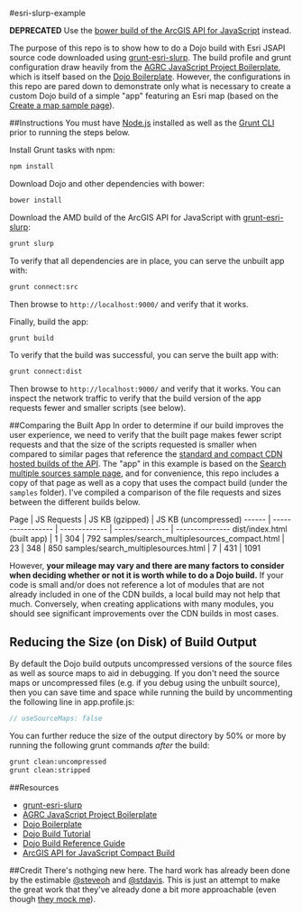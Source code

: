 #esri-slurp-example

**DEPRECATED** Use the [bower build of the ArcGIS API for JavaScript](https://developers.arcgis.com/javascript/jshelp/inside_bower_custom_builds.html) instead.

The purpose of this repo is to show how to do a Dojo build with Esri JSAPI source code downloaded using [grunt-esri-slurp](https://www.npmjs.org/package/grunt-esri-slurp). The build profile and grunt configuration draw heavily from the [AGRC JavaScript Project Boilerplate](https://github.com/agrc/AGRCJavaScriptProjectBoilerPlate), which is itself based on the [Dojo Boilerplate](https://github.com/csnover/dojo-boilerplate). However, the configurations in this repo are pared down to demonstrate only what is necessary to create a custom Dojo build of a simple "app" featuring an Esri map (based on the [Create a map sample page](https://developers.arcgis.com/javascript/jssamples/map_simple.html)).

##Instructions
You must have [Node.js](http://nodejs.org/) installed as well as the [Grunt CLI](http://gruntjs.com/getting-started) prior to running the steps below.

Install Grunt tasks with npm:
```bash
npm install
```

Download Dojo and other dependencies with bower:
```bash
bower install
```

Download the AMD build of the ArcGIS API for JavaScript with [grunt-esri-slurp](https://www.npmjs.org/package/grunt-esri-slurp):
```bash
grunt slurp
```

To verify that all dependencies are in place, you can serve the unbuilt app with:
```bash
grunt connect:src
```
Then browse to `http://localhost:9000/` and verify that it works.

Finally, build the app:
```bash
grunt build
```

To verify that the build was successful, you can serve the built app with:
```bash
grunt connect:dist
```
Then browse to `http://localhost:9000/` and verify that it
 works. You can inspect the network traffic to verify that the build version of the app requests fewer and smaller scripts (see below).

##Comparing the Built App
In order to determine if our build improves the user experience, we need to verify that the built page makes fewer script requests and that the size of the scripts requested is smaller when compared to similar pages that reference the [standard and compact CDN hosted builds of the API](https://developers.arcgis.com/javascript/jshelp/inside_compactbuild.html). The "app" in this example is based on the [Search multiple sources sample page](https://developers.arcgis.com/javascript/jssamples/search_multiplesources.html), and for convenience, this repo includes a copy of that page as well as a copy that uses the compact build (under the `samples` folder). I've compiled a comparison of the file requests and sizes between the different builds below.

Page | JS Requests | JS KB (gzipped) | JS KB (uncompressed)
------ | ----------------- | ------------- | --------------- | ---------------
dist/index.html (built app) | 1 | 304 | 792
samples/search_multiplesources_compact.html | 23 | 348 | 850
samples/search_multiplesources.html | 7 | 431 | 1091

However, **your mileage may vary and there are many factors to consider when deciding whether or not it is worth while to do a Dojo build.** If your code is small and/or does not reference a lot of modules that are not already included in one of the CDN builds, a local build may not help that much. Conversely, when creating applications with many modules, you should see significant improvements over the CDN builds in most cases.

## Reducing the Size (on Disk) of Build Output
By default the Dojo build outputs uncompressed versions of the source files as well as source maps to aid in debugging. If you don't need the source maps or uncompressed files (e.g. if you debug using the unbuilt source), then you can save time and space while running the build by uncommenting the following line in app.profile.js:
```js
// useSourceMaps: false
```

You can further reduce the size of the output directory by 50% or more by running the following grunt commands *after* the build:
```bash
grunt clean:uncompressed
grunt clean:stripped
```

##Resources
- [grunt-esri-slurp](https://www.npmjs.org/package/grunt-esri-slurp)
- [AGRC JavaScript Project Boilerplate](https://github.com/agrc/AGRCJavaScriptProjectBoilerPlate)
- [Dojo Boilerplate](https://github.com/csnover/dojo-boilerplate)
- [Dojo Build Tutorial](http://dojotoolkit.org/documentation/tutorials/1.9/build/)
- [Dojo Build Reference Guide](http://dojotoolkit.org/reference-guide/1.9/build/index.html)
- [ArcGIS API for JavaScript Compact Build](https://developers.arcgis.com/javascript/jshelp/inside_compactbuild.html)

##Credit
There's nothging new here. The hard work has already been done by the estimable [@steveoh](https://github.com/steveoh) and [@stdavis](https://github.com/stdavis). This is just an attempt to make the great work that they've already done a bit more approachable (even though [they mock me](https://github.com/tomwayson/esri-slurp-example/issues/2#issuecomment-55122452)).
